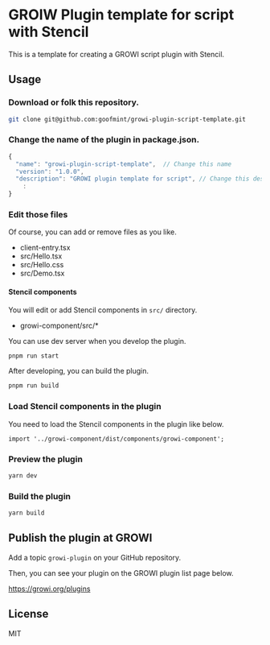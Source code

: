 # GROIW Plugin template for script with Stencil

This is a template for creating a GROWI script plugin with Stencil.

## Usage

### Download or folk this repository.

```bash
git clone git@github.com:goofmint/growi-plugin-script-template.git
```

### Change the name of the plugin in package.json.

```js
{
  "name": "growi-plugin-script-template",  // Change this name
  "version": "1.0.0",
  "description": "GROWI plugin template for script", // Change this description
	:
}
```

### Edit those files

Of course, you can add or remove files as you like.

- client-entry.tsx
- src/Hello.tsx
- src/Hello.css
- src/Demo.tsx

#### Stencil components

You will edit or add Stencil components in `src/` directory.

- growi-component/src/*

You can use dev server when you develop the plugin.

```bash
pnpm run start
```

After developing, you can build the plugin.

```bash
pnpm run build
```

### Load Stencil components in the plugin

You need to load the Stencil components in the plugin like below.

```tsx
import '../growi-component/dist/components/growi-component';
```

### Preview the plugin

```bash
yarn dev
```

### Build the plugin

```bash
yarn build
```

## Publish the plugin at GROWI

Add a topic `growi-plugin` on your GitHub repository.

Then, you can see your plugin on the GROWI plugin list page below.

https://growi.org/plugins

## License

MIT

